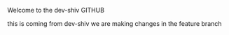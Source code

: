 Welcome to the dev-shiv GITHUB

this is coming from dev-shiv
we are making changes in the feature branch